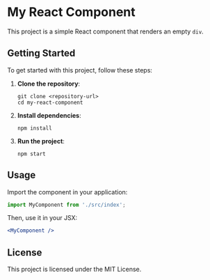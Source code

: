 # My React Component

This project is a simple React component that renders an empty `div`. 

## Getting Started

To get started with this project, follow these steps:

1. **Clone the repository**:
   ```
   git clone <repository-url>
   cd my-react-component
   ```

2. **Install dependencies**:
   ```
   npm install
   ```

3. **Run the project**:
   ```
   npm start
   ```

## Usage

Import the component in your application:

```jsx
import MyComponent from './src/index';
```

Then, use it in your JSX:

```jsx
<MyComponent />
```

## License

This project is licensed under the MIT License.